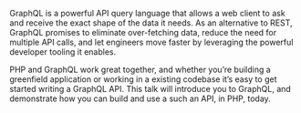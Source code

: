 GraphQL is a powerful API query language that allows a web client to ask and receive the exact shape of the data it needs. As an alternative to REST, GraphQL promises to eliminate over-fetching data, reduce the need for multiple API calls, and let engineers move faster by leveraging the powerful developer tooling it enables.

PHP and GraphQL work great together, and whether you’re building a greenfield application or working in a existing codebase it’s easy to get started writing a GraphQL API. This talk will introduce you to GraphQL, and demonstrate how you can build and use a such an API, in PHP, today.
